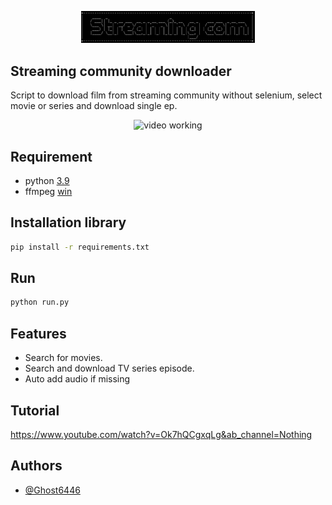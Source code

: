 <p align="center">
	<img src="Src/Assets/min_logo.png" style="max-width: 55%;" alt="video working" />
</p>

## Streaming community downloader

Script to download film from streaming community without selenium, select movie or series and download single ep.

<p align="center">
	<img src="Src/Assets/run.gif" style="max-width: 55%;" alt="video working" />
</p>

## Requirement

* python [3.9](https://www.python.org/downloads/release/python-390/)
* ffmpeg [win](https://www.gyan.dev/ffmpeg/builds/)

## Installation library

```bash
pip install -r requirements.txt
```

## Run

```bash
python run.py
```

## Features

- Search for movies.
- Search and download TV series episode.
- Auto add audio if missing

## Tutorial

https://www.youtube.com/watch?v=Ok7hQCgxqLg&ab_channel=Nothing

## Authors

- [@Ghost6446](https://www.github.com/Ghost6446)
